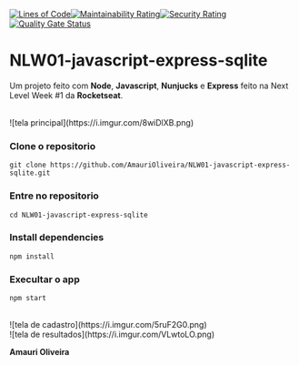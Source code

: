[![Lines of Code](https://sonarcloud.io/api/project_badges/measure?project=AmauriOliveira_NLW01-javascript-express-sqlite&metric=ncloc)](https://sonarcloud.io/dashboard?id=AmauriOliveira_NLW01-javascript-express-sqlite)[![Maintainability Rating](https://sonarcloud.io/api/project_badges/measure?project=AmauriOliveira_NLW01-javascript-express-sqlite&metric=sqale_rating)](https://sonarcloud.io/dashboard?id=AmauriOliveira_NLW01-javascript-express-sqlite)[![Security Rating](https://sonarcloud.io/api/project_badges/measure?project=AmauriOliveira_NLW01-javascript-express-sqlite&metric=security_rating)](https://sonarcloud.io/dashboard?id=AmauriOliveira_NLW01-javascript-express-sqlite)[![Quality Gate Status](https://sonarcloud.io/api/project_badges/measure?project=AmauriOliveira_NLW01-javascript-express-sqlite&metric=alert_status)](https://sonarcloud.io/dashboard?id=AmauriOliveira_NLW01-javascript-express-sqlite)
<br/>
# NLW01-javascript-express-sqlite
Um projeto feito com **Node**, **Javascript**, **Nunjucks** e **Express** feito na Next Level Week #1 da **Rocketseat**.

<br/>
![tela principal](https://i.imgur.com/8wiDlXB.png)

### Clone o repositorio
`git clone https://github.com/AmauriOliveira/NLW01-javascript-express-sqlite.git`

### Entre no repositorio
`cd NLW01-javascript-express-sqlite`

### Install dependencies
`npm install`

### Execultar o app
`npm start`

<br/>
![tela de cadastro](https://i.imgur.com/5ruF2G0.png)
<br/>
![tela de resultados](https://i.imgur.com/VLwtoLO.png)

**Amauri Oliveira**
